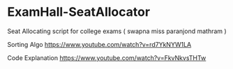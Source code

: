 # ExamHall-SeatAllocator
Seat Allocating script for college exams ( swapna miss paranjond mathram )

Sorting Algo
https://www.youtube.com/watch?v=rd7YkNYW1LA

Code Explanation
https://www.youtube.com/watch?v=FkvNkvsTHTw

